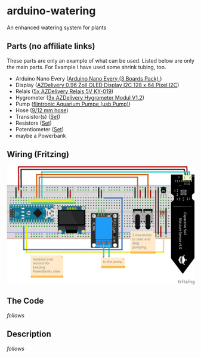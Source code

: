 # arduino-watering #
 An enhanced watering system for plants

## Parts (no affiliate links) ##
 These parts are only an example of what can be used. Listed below are only the main parts. For Example I have used some shrink tubing, too.

* Arduino Nano Every ([Arduino Nano Every (3 Boards Pack) ](https://www.amazon.de/gp/product/B07YQ56B6Q/))
* Display ([AZDelivery 0,96 Zoll OLED Display I2C 128 x 64 Pixel I2C](https://www.amazon.de/gp/product/B01L9GC470/))
* Relais ([5x AZDelivery Relais 5V KY-019](https://www.amazon.de/gp/product/B07V1X2RSP/))
* Hygrometer ([3x AZDelivery Hygrometer Modul V1.2](https://www.amazon.de/gp/product/B07V2BBVQR/))
* Pump ([flintronic Aquarium Pumpe (usb Pump)](https://www.amazon.de/gp/product/B07TW39QXP/))
* Hose ([9/12 mm hose](https://www.amazon.de/gp/product/B000H6SRM0/))
* Transistor(s) ([Set](https://www.amazon.de/gp/product/B07HRKJS2W/))
* Resistors ([Set](https://www.amazon.de/gp/product/B07DGVR9J6/))
* Potentiometer ([Set](https://www.amazon.de/gp/product/B07W96SDJW/))
* maybe a Powerbank 

## Wiring (Fritzing)
![Wiring on breadboard](assets/fritzing.png "Wiring on breadboard")

## The Code
 *follows*


## Description
 *follows*


